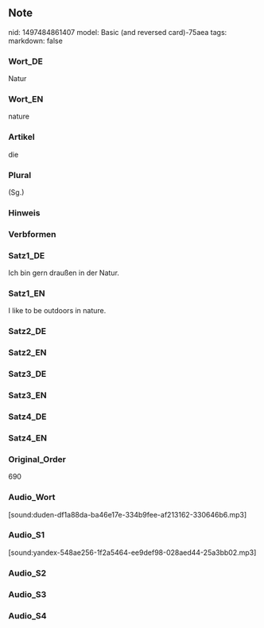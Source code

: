 ## Note
nid: 1497484861407
model: Basic (and reversed card)-75aea
tags: 
markdown: false

### Wort_DE
Natur

### Wort_EN
nature

### Artikel
die

### Plural
(Sg.)

### Hinweis


### Verbformen


### Satz1_DE
Ich bin gern draußen in der Natur.

### Satz1_EN
I like to be outdoors in nature.

### Satz2_DE


### Satz2_EN


### Satz3_DE


### Satz3_EN


### Satz4_DE


### Satz4_EN


### Original_Order
690

### Audio_Wort
[sound:duden-df1a88da-ba46e17e-334b9fee-af213162-330646b6.mp3]

### Audio_S1
[sound:yandex-548ae256-1f2a5464-ee9def98-028aed44-25a3bb02.mp3]

### Audio_S2


### Audio_S3


### Audio_S4

